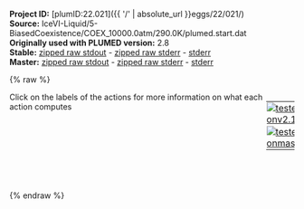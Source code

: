 **Project ID:** [plumID:22.021]({{ '/' | absolute_url }}eggs/22/021/)  
**Source:** IceVI-Liquid/5-BiasedCoexistence/COEX_10000.0atm/290.0K/plumed.start.dat  
**Originally used with PLUMED version:** 2.8  
**Stable:** [zipped raw stdout](plumed.start.dat.plumed.stdout.txt.zip) - [zipped raw stderr](plumed.start.dat.plumed.stderr.txt.zip) - [stderr](plumed.start.dat.plumed.stderr)  
**Master:** [zipped raw stdout](plumed.start.dat.plumed_master.stdout.txt.zip) - [zipped raw stderr](plumed.start.dat.plumed_master.stderr.txt.zip) - [stderr](plumed.start.dat.plumed_master.stderr)  

{% raw %}
<div style="width: 100%; float:left">
<div style="width: 90%; float:left" id="value_details_data/IceVI-Liquid/5-BiasedCoexistence/COEX_10000.0atm/290.0K/plumed.start.dat"> Click on the labels of the actions for more information on what each action computes </div>
<div style="width: 10%; float:left"><table><tr><td style="padding:1px"><a href="plumed.start.dat.plumed.stderr"><img src="https://img.shields.io/badge/v2.10-passing-green.svg" alt="tested onv2.10" /></a></td></tr><tr><td style="padding:1px"><a href="plumed.start.dat.plumed_master.stderr"><img src="https://img.shields.io/badge/master-passing-green.svg" alt="tested onmaster" /></a></td></tr></table></div></div>
<pre style="width=97%;">
<span class="plumedtooltip" style="color:blue"># vim:ft=plumed<span class="right">Enables syntax highlighting for PLUMED files in vim. See <a href="https://www.plumed.org/doc-master/user-doc/html/_vim_syntax.html">here for more details. </a><i></i></span></span>
<br/><span id="data/IceVI-Liquid/5-BiasedCoexistence/COEX_10000.0atm/290.0K/plumed.start.datplumed.smooth.dat_short"><span class="plumedtooltip" style="color:green">INCLUDE<span class="right">Includes an external input file, similar to #include in C preprocessor. <a href="https://www.plumed.org/doc-master/user-doc/html/_i_n_c_l_u_d_e.html">More details</a>. Show <a class="toggler" href='javascript:;' onclick='toggleDisplay("data/IceVI-Liquid/5-BiasedCoexistence/COEX_10000.0atm/290.0K/plumed.start.datplumed.smooth.dat");'>included file</a><i></i></span></span> <span class="plumedtooltip">FILE<span class="right">file to be included<i></i></span></span>=<a class="toggler" href='javascript:;' onclick='toggleDisplay("data/IceVI-Liquid/5-BiasedCoexistence/COEX_10000.0atm/290.0K/plumed.start.datplumed.smooth.dat");'>plumed.smooth.dat</a>
</span><span id="data/IceVI-Liquid/5-BiasedCoexistence/COEX_10000.0atm/290.0K/plumed.start.datplumed.smooth.dat_long" style="display:none;"><span style="color:blue" class="comment"># The command:
</span><span class="toggler" style="color:red" onclick='toggleDisplay("data/IceVI-Liquid/5-BiasedCoexistence/COEX_10000.0atm/290.0K/plumed.start.datplumed.smooth.dat")'># INCLUDE FILE=plumed.smooth.dat
</span><span style="color:blue" class="comment"># ensures PLUMED loads the contents of the file called plumed.smooth.dat</span>
<span style="color:blue" class="comment"># The contents of this file are shown below (click the red comment to hide them).</span>
<span style="display:none;" id="data/IceVI-Liquid/5-BiasedCoexistence/COEX_10000.0atm/290.0K/plumed.start.datplumed.smooth.dat">The INCLUDE action with label <b>plumed.smooth.dat</b> calculates something</span><span class="plumedtooltip" style="color:green">ENVIRONMENTSIMILARITY<span class="right">Measure how similar the environment around atoms is to that found in some reference crystal structure. <a href="https://www.plumed.org/doc-master/user-doc/html/_e_n_v_i_r_o_n_m_e_n_t_s_i_m_i_l_a_r_i_t_y.html" style="color:green">More details</a><i></i></span></span> ...
 <span class="plumedtooltip">SPECIES<span class="right">this keyword is used for colvars such as coordination number<i></i></span></span>=1-3840:3
 <span class="plumedtooltip">SIGMA<span class="right"> the width to use for the gaussian kernels<i></i></span></span>=0.0575
 <span class="plumedtooltip">CRYSTAL_STRUCTURE<span class="right"> Targeted crystal structure<i></i></span></span>=CUSTOM
 <span class="plumedtooltip">LABEL<span class="right">a label for the action so that its output can be referenced in the input to other actions<i></i></span></span>=<b name="data/IceVI-Liquid/5-BiasedCoexistence/COEX_10000.0atm/290.0K/plumed.start.datrefcv" onclick='showPath("data/IceVI-Liquid/5-BiasedCoexistence/COEX_10000.0atm/290.0K/plumed.start.dat","data/IceVI-Liquid/5-BiasedCoexistence/COEX_10000.0atm/290.0K/plumed.start.datrefcv","data/IceVI-Liquid/5-BiasedCoexistence/COEX_10000.0atm/290.0K/plumed.start.datrefcv","blue")'>refcv</b><span style="display:none;" id="data/IceVI-Liquid/5-BiasedCoexistence/COEX_10000.0atm/290.0K/plumed.start.datrefcv">The CUSTOM action with label <b>refcv</b> calculates the following quantities:<table  align="center" frame="void" width="95%" cellpadding="5%"><tr><td width="5%"><b> Quantity </b>  </td><td width="5%"><b> Type </b>  </td><td><b> Description </b> </td></tr><tr><td width="5%">refcv</td><td width="5%"><font color="blue">vector</font></td><td>the vector obtained by doing an element-wise application of an arbitrary function to the input vectors</td></tr></table></span>
 <span class="plumedtooltip">REFERENCE_1<span class="right">PDB files with relative distances from central atom<i></i></span></span>=env1.pdb
 <span class="plumedtooltip">REFERENCE_2<span class="right">PDB files with relative distances from central atom<i></i></span></span>=env2.pdb
 <span class="plumedtooltip">REFERENCE_3<span class="right">PDB files with relative distances from central atom<i></i></span></span>=env3.pdb
 <span class="plumedtooltip">REFERENCE_4<span class="right">PDB files with relative distances from central atom<i></i></span></span>=env4.pdb
 <span class="plumedtooltip">REFERENCE_5<span class="right">PDB files with relative distances from central atom<i></i></span></span>=env5.pdb
 <span class="plumedtooltip">REFERENCE_6<span class="right">PDB files with relative distances from central atom<i></i></span></span>=env6.pdb
 <span class="plumedtooltip">REFERENCE_7<span class="right">PDB files with relative distances from central atom<i></i></span></span>=env7.pdb
 <span class="plumedtooltip">REFERENCE_8<span class="right">PDB files with relative distances from central atom<i></i></span></span>=env8.pdb
 <span class="plumedtooltip">REFERENCE_9<span class="right">PDB files with relative distances from central atom<i></i></span></span>=env9.pdb
 <span class="plumedtooltip">REFERENCE_10<span class="right">PDB files with relative distances from central atom<i></i></span></span>=env10.pdb
 <span class="plumedtooltip">MORE_THAN<span class="right">calculate the number of variables that are more than a certain target value<i></i></span></span>={CUBIC D_0=0.60 D_MAX=0.85}
 <span class="plumedtooltip">MEAN<span class="right"> calculate the mean of all the quantities<i></i></span></span>
... ENVIRONMENTSIMILARITY
<span style="color:blue"># --- End of included input --- </span></span><br/><span style="color:blue" class="comment"># Target uniform distribution of the order parameter between 640 and 720 molecules</span>
<span style="color:blue" class="comment"># i.e. between 8 and 9 (half)layers, each of 80 molecules</span>
<span id="data/IceVI-Liquid/5-BiasedCoexistence/COEX_10000.0atm/290.0K/plumed.start.datdefumb1_short"><b name="data/IceVI-Liquid/5-BiasedCoexistence/COEX_10000.0atm/290.0K/plumed.start.datumb1" onclick='showPath("data/IceVI-Liquid/5-BiasedCoexistence/COEX_10000.0atm/290.0K/plumed.start.dat","data/IceVI-Liquid/5-BiasedCoexistence/COEX_10000.0atm/290.0K/plumed.start.datumb1","data/IceVI-Liquid/5-BiasedCoexistence/COEX_10000.0atm/290.0K/plumed.start.datumb1","black")'>umb1</b><span style="display:none;" id="data/IceVI-Liquid/5-BiasedCoexistence/COEX_10000.0atm/290.0K/plumed.start.datumb1">The ECV_UMBRELLAS_LINE action with label <b>umb1</b> calculates the following quantities:<table  align="center" frame="void" width="95%" cellpadding="5%"><tr><td width="5%"><b> Quantity </b>  </td><td width="5%"><b> Type </b>  </td><td><b> Description </b> </td></tr><tr><td width="5%">umb1.refcv_morethan</td><td width="5%"><font color="black">scalar</font></td><td>the value of the argument named refcv_morethan</td></tr></table></span>: <span class="plumedtooltip" style="color:green">ECV_UMBRELLAS_LINE<span class="right">Target a multiumbrella ensemble, by combining systems each with a parabolic bias potential at a different location. This action has <a class="toggler" href='javascript:;' onclick='toggleDisplay("data/IceVI-Liquid/5-BiasedCoexistence/COEX_10000.0atm/290.0K/plumed.start.datdefumb1");'>hidden defaults</a>. <a href="https://www.plumed.org/doc-master/user-doc/html/_e_c_v__u_m_b_r_e_l_l_a_s__l_i_n_e.html">More details</a><i></i></span></span> <span class="plumedtooltip">ARG<span class="right">the labels of the scalar values that are input to this action<i></i></span></span>=<b name="data/IceVI-Liquid/5-BiasedCoexistence/COEX_10000.0atm/290.0K/plumed.start.datrefcv">refcv.morethan</b> <span class="plumedtooltip">TEMP<span class="right"> temperature<i></i></span></span>=290.0 <span class="plumedtooltip">CV_MIN<span class="right">the minimum of the CV range to be explored<i></i></span></span>=640.0 <span class="plumedtooltip">CV_MAX<span class="right">the maximum of the CV range to be explored<i></i></span></span>=720.0 <span class="plumedtooltip">SIGMA<span class="right">sigma of the umbrella Gaussians<i></i></span></span>=1 <span class="plumedtooltip">BARRIER<span class="right">a guess of the free energy barrier to be overcome (better to stay higher than lower)<i></i></span></span>=50
</span><span id="data/IceVI-Liquid/5-BiasedCoexistence/COEX_10000.0atm/290.0K/plumed.start.datdefumb1_long" style="display:none;"><b name="data/IceVI-Liquid/5-BiasedCoexistence/COEX_10000.0atm/290.0K/plumed.start.datumb1" onclick='showPath("data/IceVI-Liquid/5-BiasedCoexistence/COEX_10000.0atm/290.0K/plumed.start.dat","data/IceVI-Liquid/5-BiasedCoexistence/COEX_10000.0atm/290.0K/plumed.start.datumb1","data/IceVI-Liquid/5-BiasedCoexistence/COEX_10000.0atm/290.0K/plumed.start.datumb1","black")'>umb1</b>: <span class="plumedtooltip" style="color:green">ECV_UMBRELLAS_LINE<span class="right">Target a multiumbrella ensemble, by combining systems each with a parabolic bias potential at a different location. This action uses the <a class="toggler" href='javascript:;' onclick='toggleDisplay("data/IceVI-Liquid/5-BiasedCoexistence/COEX_10000.0atm/290.0K/plumed.start.datdefumb1");'>defaults shown here</a>. <a href="https://www.plumed.org/doc-master/user-doc/html/_e_c_v__u_m_b_r_e_l_l_a_s__l_i_n_e.html">More details</a><i></i></span></span> <span class="plumedtooltip">ARG<span class="right">the labels of the scalar values that are input to this action<i></i></span></span>=<b name="data/IceVI-Liquid/5-BiasedCoexistence/COEX_10000.0atm/290.0K/plumed.start.datrefcv">refcv.morethan</b> <span class="plumedtooltip">TEMP<span class="right"> temperature<i></i></span></span>=290.0 <span class="plumedtooltip">CV_MIN<span class="right">the minimum of the CV range to be explored<i></i></span></span>=640.0 <span class="plumedtooltip">CV_MAX<span class="right">the maximum of the CV range to be explored<i></i></span></span>=720.0 <span class="plumedtooltip">SIGMA<span class="right">sigma of the umbrella Gaussians<i></i></span></span>=1 <span class="plumedtooltip">BARRIER<span class="right">a guess of the free energy barrier to be overcome (better to stay higher than lower)<i></i></span></span>=50  <span class="plumedtooltip">SPACING<span class="right"> the distance between umbrellas, in units of SIGMA<i></i></span></span>=1
</span><span id="data/IceVI-Liquid/5-BiasedCoexistence/COEX_10000.0atm/290.0K/plumed.start.datdefopes_short"><b name="data/IceVI-Liquid/5-BiasedCoexistence/COEX_10000.0atm/290.0K/plumed.start.datopes" onclick='showPath("data/IceVI-Liquid/5-BiasedCoexistence/COEX_10000.0atm/290.0K/plumed.start.dat","data/IceVI-Liquid/5-BiasedCoexistence/COEX_10000.0atm/290.0K/plumed.start.datopes","data/IceVI-Liquid/5-BiasedCoexistence/COEX_10000.0atm/290.0K/plumed.start.datopes","black")'>opes</b><span style="display:none;" id="data/IceVI-Liquid/5-BiasedCoexistence/COEX_10000.0atm/290.0K/plumed.start.datopes">The OPES_EXPANDED action with label <b>opes</b> calculates the following quantities:<table  align="center" frame="void" width="95%" cellpadding="5%"><tr><td width="5%"><b> Quantity </b>  </td><td width="5%"><b> Type </b>  </td><td><b> Description </b> </td></tr><tr><td width="5%">opes.bias</td><td width="5%"><font color="black">scalar</font></td><td>the instantaneous value of the bias potential</td></tr></table></span>: <span class="plumedtooltip" style="color:green">OPES_EXPANDED<span class="right">On-the-fly probability enhanced sampling with expanded ensembles for the target distribution. This action has <a class="toggler" href='javascript:;' onclick='toggleDisplay("data/IceVI-Liquid/5-BiasedCoexistence/COEX_10000.0atm/290.0K/plumed.start.datdefopes");'>hidden defaults</a>. <a href="https://www.plumed.org/doc-master/user-doc/html/_o_p_e_s__e_x_p_a_n_d_e_d.html">More details</a><i></i></span></span> <span class="plumedtooltip">ARG<span class="right">the label of the ECVs that define the expansion<i></i></span></span>=<b name="data/IceVI-Liquid/5-BiasedCoexistence/COEX_10000.0atm/290.0K/plumed.start.datumb1">umb1.*</b> <span class="plumedtooltip">PACE<span class="right">how often the bias is updated<i></i></span></span>=500 <span class="plumedtooltip">STRIDE<span class="right">the frequency with which the forces due to the bias should be calculated<i></i></span></span>=1 <span class="plumedtooltip">WALKERS_MPI<span class="right"> switch on MPI version of multiple walkers<i></i></span></span> 
</span><span id="data/IceVI-Liquid/5-BiasedCoexistence/COEX_10000.0atm/290.0K/plumed.start.datdefopes_long" style="display:none;"><b name="data/IceVI-Liquid/5-BiasedCoexistence/COEX_10000.0atm/290.0K/plumed.start.datopes" onclick='showPath("data/IceVI-Liquid/5-BiasedCoexistence/COEX_10000.0atm/290.0K/plumed.start.dat","data/IceVI-Liquid/5-BiasedCoexistence/COEX_10000.0atm/290.0K/plumed.start.datopes","data/IceVI-Liquid/5-BiasedCoexistence/COEX_10000.0atm/290.0K/plumed.start.datopes","black")'>opes</b>: <span class="plumedtooltip" style="color:green">OPES_EXPANDED<span class="right">On-the-fly probability enhanced sampling with expanded ensembles for the target distribution. This action uses the <a class="toggler" href='javascript:;' onclick='toggleDisplay("data/IceVI-Liquid/5-BiasedCoexistence/COEX_10000.0atm/290.0K/plumed.start.datdefopes");'>defaults shown here</a>. <a href="https://www.plumed.org/doc-master/user-doc/html/_o_p_e_s__e_x_p_a_n_d_e_d.html">More details</a><i></i></span></span> <span class="plumedtooltip">ARG<span class="right">the label of the ECVs that define the expansion<i></i></span></span>=<b name="data/IceVI-Liquid/5-BiasedCoexistence/COEX_10000.0atm/290.0K/plumed.start.datumb1">umb1.*</b> <span class="plumedtooltip">PACE<span class="right">how often the bias is updated<i></i></span></span>=500 <span class="plumedtooltip">STRIDE<span class="right">the frequency with which the forces due to the bias should be calculated<i></i></span></span>=1 <span class="plumedtooltip">WALKERS_MPI<span class="right"> switch on MPI version of multiple walkers<i></i></span></span>  <span class="plumedtooltip">OBSERVATION_STEPS<span class="right"> number of unbiased initial PACE steps to collect statistics for initialization<i></i></span></span>=100 <span class="plumedtooltip">FILE<span class="right"> a file with the estimate of the relative Delta F for each component of the target and of the global c(t)<i></i></span></span>=DELTAFS <span class="plumedtooltip">PRINT_STRIDE<span class="right"> stride for printing to DELTAFS file, in units of PACE<i></i></span></span>=100
</span><br/><span id="data/IceVI-Liquid/5-BiasedCoexistence/COEX_10000.0atm/290.0K/plumed.start.datplumed.strict.dat_short"><span class="plumedtooltip" style="color:green">INCLUDE<span class="right">Includes an external input file, similar to #include in C preprocessor. <a href="https://www.plumed.org/doc-master/user-doc/html/_i_n_c_l_u_d_e.html">More details</a>. Show <a class="toggler" href='javascript:;' onclick='toggleDisplay("data/IceVI-Liquid/5-BiasedCoexistence/COEX_10000.0atm/290.0K/plumed.start.datplumed.strict.dat");'>included file</a><i></i></span></span> <span class="plumedtooltip">FILE<span class="right">file to be included<i></i></span></span>=<a class="toggler" href='javascript:;' onclick='toggleDisplay("data/IceVI-Liquid/5-BiasedCoexistence/COEX_10000.0atm/290.0K/plumed.start.datplumed.strict.dat");'>plumed.strict.dat</a>
</span><span id="data/IceVI-Liquid/5-BiasedCoexistence/COEX_10000.0atm/290.0K/plumed.start.datplumed.strict.dat_long" style="display:none;"><span style="color:blue" class="comment"># The command:
</span><span class="toggler" style="color:red" onclick='toggleDisplay("data/IceVI-Liquid/5-BiasedCoexistence/COEX_10000.0atm/290.0K/plumed.start.datplumed.strict.dat")'># INCLUDE FILE=plumed.strict.dat
</span><span style="color:blue" class="comment"># ensures PLUMED loads the contents of the file called plumed.strict.dat</span>
<span style="color:blue" class="comment"># The contents of this file are shown below (click the red comment to hide them).</span>
<br/><span style="color:blue" class="comment"># Strict counting of molecules</span>
<span style="display:none;" id="data/IceVI-Liquid/5-BiasedCoexistence/COEX_10000.0atm/290.0K/plumed.start.datplumed.strict.dat">The INCLUDE action with label <b>plumed.strict.dat</b> calculates something</span><span class="plumedtooltip" style="color:green">ENVIRONMENTSIMILARITY<span class="right">Measure how similar the environment around atoms is to that found in some reference crystal structure. <a href="https://www.plumed.org/doc-master/user-doc/html/_e_n_v_i_r_o_n_m_e_n_t_s_i_m_i_l_a_r_i_t_y.html" style="color:green">More details</a><i></i></span></span> ...
 <span class="plumedtooltip">SPECIES<span class="right">this keyword is used for colvars such as coordination number<i></i></span></span>=1-3840:3
 <span class="plumedtooltip">SIGMA<span class="right"> the width to use for the gaussian kernels<i></i></span></span>=0.0575
 <span class="plumedtooltip">CRYSTAL_STRUCTURE<span class="right"> Targeted crystal structure<i></i></span></span>=CUSTOM
 <span class="plumedtooltip">LABEL<span class="right">a label for the action so that its output can be referenced in the input to other actions<i></i></span></span>=<b name="data/IceVI-Liquid/5-BiasedCoexistence/COEX_10000.0atm/290.0K/plumed.start.datrefcv2" onclick='showPath("data/IceVI-Liquid/5-BiasedCoexistence/COEX_10000.0atm/290.0K/plumed.start.dat","data/IceVI-Liquid/5-BiasedCoexistence/COEX_10000.0atm/290.0K/plumed.start.datrefcv2","data/IceVI-Liquid/5-BiasedCoexistence/COEX_10000.0atm/290.0K/plumed.start.datrefcv2","blue")'>refcv2</b><span style="display:none;" id="data/IceVI-Liquid/5-BiasedCoexistence/COEX_10000.0atm/290.0K/plumed.start.datrefcv2">The CUSTOM action with label <b>refcv2</b> calculates the following quantities:<table  align="center" frame="void" width="95%" cellpadding="5%"><tr><td width="5%"><b> Quantity </b>  </td><td width="5%"><b> Type </b>  </td><td><b> Description </b> </td></tr><tr><td width="5%">refcv2</td><td width="5%"><font color="blue">vector</font></td><td>the vector obtained by doing an element-wise application of an arbitrary function to the input vectors</td></tr></table></span>
 <span class="plumedtooltip">REFERENCE_1<span class="right">PDB files with relative distances from central atom<i></i></span></span>=env1.pdb
 <span class="plumedtooltip">REFERENCE_2<span class="right">PDB files with relative distances from central atom<i></i></span></span>=env2.pdb
 <span class="plumedtooltip">REFERENCE_3<span class="right">PDB files with relative distances from central atom<i></i></span></span>=env3.pdb
 <span class="plumedtooltip">REFERENCE_4<span class="right">PDB files with relative distances from central atom<i></i></span></span>=env4.pdb
 <span class="plumedtooltip">REFERENCE_5<span class="right">PDB files with relative distances from central atom<i></i></span></span>=env5.pdb
 <span class="plumedtooltip">REFERENCE_6<span class="right">PDB files with relative distances from central atom<i></i></span></span>=env6.pdb
 <span class="plumedtooltip">REFERENCE_7<span class="right">PDB files with relative distances from central atom<i></i></span></span>=env7.pdb
 <span class="plumedtooltip">REFERENCE_8<span class="right">PDB files with relative distances from central atom<i></i></span></span>=env8.pdb
 <span class="plumedtooltip">REFERENCE_9<span class="right">PDB files with relative distances from central atom<i></i></span></span>=env9.pdb
 <span class="plumedtooltip">REFERENCE_10<span class="right">PDB files with relative distances from central atom<i></i></span></span>=env10.pdb
 <span class="plumedtooltip">MORE_THAN<span class="right">calculate the number of variables that are more than a certain target value<i></i></span></span>={CUBIC D_0=0.730000 D_MAX=0.730001}
 <span class="plumedtooltip">MEAN<span class="right"> calculate the mean of all the quantities<i></i></span></span>
... ENVIRONMENTSIMILARITY



<br/><span style="color:blue"># --- End of included input --- </span></span><br/><span class="plumedtooltip" style="color:green">PRINT<span class="right">Print quantities to a file. <a href="https://www.plumed.org/doc-master/user-doc/html/_p_r_i_n_t.html" style="color:green">More details</a><i></i></span></span> <span class="plumedtooltip">STRIDE<span class="right"> the frequency with which the quantities of interest should be output<i></i></span></span>=500  <span class="plumedtooltip">ARG<span class="right">the labels of the values that you would like to print to the file<i></i></span></span>=* <span class="plumedtooltip">FILE<span class="right">the name of the file on which to output these quantities<i></i></span></span>=COLVAR
</pre>
{% endraw %}
